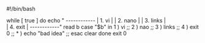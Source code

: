 #!/bin/bash

while [ true ]
do
	echo "
	------------
	| 1. vi    |
	| 2. nano  |
	| 3. links |	
	| 4. exit  |
	------------"
	read b
	case "$b" in
	 1 ) vi ;;
	 2 ) nao ;;
	 3 ) links ;;
	 4 ) exit 0 ;;
	 * ) echo "bad idea" ;;
	esac
	clear
done
exit 0

